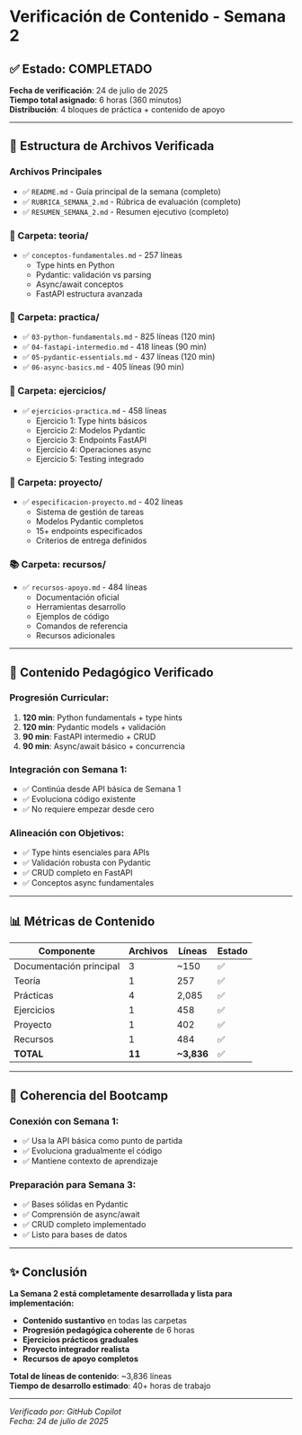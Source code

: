 # Verificación de Contenido - Semana 2

## ✅ Estado: COMPLETADO

**Fecha de verificación**: 24 de julio de 2025  
**Tiempo total asignado**: 6 horas (360 minutos)  
**Distribución**: 4 bloques de práctica + contenido de apoyo

---

## 📂 Estructura de Archivos Verificada

### **Archivos Principales**

- ✅ `README.md` - Guía principal de la semana (completo)
- ✅ `RUBRICA_SEMANA_2.md` - Rúbrica de evaluación (completo)
- ✅ `RESUMEN_SEMANA_2.md` - Resumen ejecutivo (completo)

### **📖 Carpeta: teoria/**

- ✅ `conceptos-fundamentales.md` - 257 líneas
  - Type hints en Python
  - Pydantic: validación vs parsing
  - Async/await conceptos
  - FastAPI estructura avanzada

### **🎯 Carpeta: practica/**

- ✅ `03-python-fundamentals.md` - 825 líneas (120 min)
- ✅ `04-fastapi-intermedio.md` - 418 líneas (90 min)
- ✅ `05-pydantic-essentials.md` - 437 líneas (120 min)
- ✅ `06-async-basics.md` - 405 líneas (90 min)

### **💪 Carpeta: ejercicios/**

- ✅ `ejercicios-practica.md` - 458 líneas
  - Ejercicio 1: Type hints básicos
  - Ejercicio 2: Modelos Pydantic
  - Ejercicio 3: Endpoints FastAPI
  - Ejercicio 4: Operaciones async
  - Ejercicio 5: Testing integrado

### **🚀 Carpeta: proyecto/**

- ✅ `especificacion-proyecto.md` - 402 líneas
  - Sistema de gestión de tareas
  - Modelos Pydantic completos
  - 15+ endpoints especificados
  - Criterios de entrega definidos

### **📚 Carpeta: recursos/**

- ✅ `recursos-apoyo.md` - 484 líneas
  - Documentación oficial
  - Herramientas desarrollo
  - Ejemplos de código
  - Comandos de referencia
  - Recursos adicionales

---

## 🎯 Contenido Pedagógico Verificado

### **Progresión Curricular:**

1. **120 min**: Python fundamentals + type hints
2. **120 min**: Pydantic models + validación
3. **90 min**: FastAPI intermedio + CRUD
4. **90 min**: Async/await básico + concurrencia

### **Integración con Semana 1:**

- ✅ Continúa desde API básica de Semana 1
- ✅ Evoluciona código existente
- ✅ No requiere empezar desde cero

### **Alineación con Objetivos:**

- ✅ Type hints esenciales para APIs
- ✅ Validación robusta con Pydantic
- ✅ CRUD completo en FastAPI
- ✅ Conceptos async fundamentales

---

## 📊 Métricas de Contenido

| Componente              | Archivos | Líneas     | Estado |
| ----------------------- | -------- | ---------- | ------ |
| Documentación principal | 3        | ~150       | ✅     |
| Teoría                  | 1        | 257        | ✅     |
| Prácticas               | 4        | 2,085      | ✅     |
| Ejercicios              | 1        | 458        | ✅     |
| Proyecto                | 1        | 402        | ✅     |
| Recursos                | 1        | 484        | ✅     |
| **TOTAL**               | **11**   | **~3,836** | ✅     |

---

## 🔗 Coherencia del Bootcamp

### **Conexión con Semana 1:**

- ✅ Usa la API básica como punto de partida
- ✅ Evoluciona gradualmente el código
- ✅ Mantiene contexto de aprendizaje

### **Preparación para Semana 3:**

- ✅ Bases sólidas en Pydantic
- ✅ Comprensión de async/await
- ✅ CRUD completo implementado
- ✅ Listo para bases de datos

---

## ✨ Conclusión

**La Semana 2 está completamente desarrollada y lista para implementación:**

- **Contenido sustantivo** en todas las carpetas
- **Progresión pedagógica coherente** de 6 horas
- **Ejercicios prácticos graduales**
- **Proyecto integrador realista**
- **Recursos de apoyo completos**

**Total de líneas de contenido**: ~3,836 líneas  
**Tiempo de desarrollo estimado**: 40+ horas de trabajo

---

_Verificado por: GitHub Copilot_  
_Fecha: 24 de julio de 2025_
